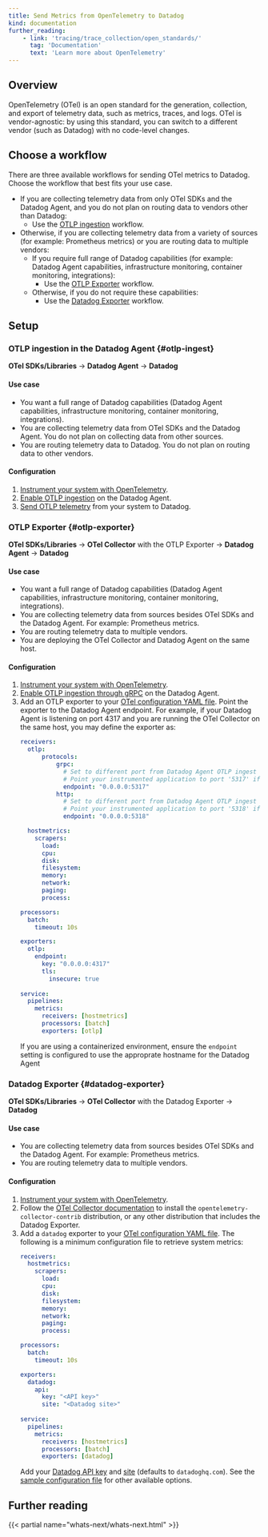 ```yaml
---
title: Send Metrics from OpenTelemetry to Datadog
kind: documentation
further_reading:
    - link: 'tracing/trace_collection/open_standards/'
      tag: 'Documentation'
      text: 'Learn more about OpenTelemetry'
---
```


## Overview

OpenTelemetry (OTel) is an open standard for the generation, collection, and export of telemetry data, such as metrics, traces, and logs. OTel is vendor-agnostic: by using this standard, you can switch to a different vendor (such as Datadog) with no code-level changes.

## Choose a workflow

There are three available workflows for sending OTel metrics to Datadog. Choose the workflow that best fits your use case.

- If you are collecting telemetry data from only OTel SDKs and the Datadog Agent, and you do not plan on routing data to vendors other than Datadog:
  - Use the [OTLP ingestion](#otlp-ingest) workflow.
- Otherwise, if you are collecting telemetry data from a variety of sources (for example: Prometheus metrics) or you are routing data to multiple vendors:
  - If you require full range of Datadog capabilities (for example: Datadog Agent capabilities, infrastructure monitoring, container monitoring, integrations):
    - Use the [OTLP Exporter](#otlp-exporter) workflow.
  - Otherwise, if you do not require these capabilities:
    - Use the [Datadog Exporter](#datadog-exporter) workflow.

## Setup

### OTLP ingestion in the Datadog Agent {#otlp-ingest}
**OTel SDKs/Libraries** -> **Datadog Agent** -> **Datadog**

#### Use case
- You want a full range of Datadog capabilities (Datadog Agent capabilities, infrastructure monitoring, container monitoring, integrations).
- You are collecting telemetry data from OTel SDKs and the Datadog Agent. You do not plan on collecting data from other sources.
- You are routing telemetry data to Datadog. You do not plan on routing data to other vendors.

#### Configuration

1. [Instrument your system with OpenTelemetry][1].
2. [Enable OTLP ingestion][2] on the Datadog Agent.
3. [Send OTLP telemetry][3] from your system to Datadog.

### OTLP Exporter {#otlp-exporter}
**OTel SDKs/Libraries** -> **OTel Collector** with the OTLP Exporter -> **Datadog Agent** -> **Datadog**

#### Use case
- You want a full range of Datadog capabilities (Datadog Agent capabilities, infrastructure monitoring, container monitoring, integrations).
- You are collecting telemetry data from sources besides OTel SDKs and the Datadog Agent. For example: Prometheus metrics.
- You are routing telemetry data to multiple vendors.
- You are deploying the OTel Collector and Datadog Agent on the same host.

#### Configuration

1. [Instrument your system with OpenTelemetry][1].
2. [Enable OTLP ingestion through gRPC][2] on the Datadog Agent.
3. Add an OTLP exporter to your [OTel configuration YAML file][4]. Point the exporter to the Datadog Agent endpoint. For example, if your Datadog Agent is listening on port 4317 and you are running the OTel Collector on the same host, you may define the exporter as:
   ```yaml
   receivers:
     otlp:
         protocols:
             grpc:
               # Set to different port from Datadog Agent OTLP ingest 
               # Point your instrumented application to port '5317' if using gRPC.
               endpoint: "0.0.0.0:5317" 
             http:
               # Set to different port from Datadog Agent OTLP ingest 
               # Point your instrumented application to port '5318' if using HTTP.
               endpoint: "0.0.0.0:5318"

     hostmetrics:
       scrapers:
         load:
         cpu:
         disk:
         filesystem:
         memory:
         network:
         paging:
         process:

   processors:
     batch:
       timeout: 10s

   exporters:
     otlp:
       endpoint:
         key: "0.0.0.0:4317"
         tls:
           insecure: true
        
   service:
     pipelines:
       metrics:
         receivers: [hostmetrics]
         processors: [batch]
         exporters: [otlp]
   ```
   If you are using a containerized environment, ensure the `endpoint` setting is configured to use the approprate hostname for the Datadog Agent

### Datadog Exporter {#datadog-exporter}
**OTel SDKs/Libraries** -> **OTel Collector** with the Datadog Exporter -> **Datadog**

#### Use case
- You are collecting telemetry data from sources besides OTel SDKs and the Datadog Agent. For example: Prometheus metrics.
- You are routing telemetry data to multiple vendors.

#### Configuration

1. [Instrument your system with OpenTelemetry][1].
2. Follow the [OTel Collector documentation][5] to install the `opentelemetry-collector-contrib` distribution, or any other distribution that includes the Datadog Exporter.
3. Add a `datadog` exporter to your [OTel configuration YAML file][4]. The following is a minimum configuration file to retrieve system metrics:
   ```yaml
   receivers:
     hostmetrics:
       scrapers:
         load:
         cpu:
         disk:
         filesystem:
         memory:
         network:
         paging:
         process:

   processors:
     batch:
       timeout: 10s

   exporters:
     datadog:
       api:
         key: "<API key>"
         site: "<Datadog site>"
        
   service:
     pipelines:
       metrics:
         receivers: [hostmetrics]
         processors: [batch]
         exporters: [datadog]
   ```
   Add your [Datadog API key][6] and [site][7] (defaults to `datadoghq.com`).
   See the [sample configuration file][8] for other available options.

#### 

## Further reading

{{< partial name="whats-next/whats-next.html" >}}

[1]: https://opentelemetry.io/docs/concepts/instrumenting/
[2]: /tracing/trace_collection/open_standards/otlp_ingest_in_the_agent/?tab=host#enabling-otlp-ingestion-on-the-datadog-agent
[3]: /tracing/trace_collection/open_standards/otlp_ingest_in_the_agent/?tab=host#sending-otlp-traces-from-the-application-to-datadog-agent
[4]: https://opentelemetry.io/docs/collector/configuration/
[5]: https://opentelemetry.io/docs/collector/getting-started/#deployment
[6]: https://app.datadoghq.com/organization-settings/api-keys
[7]: /getting_started/site/
[8]: https://github.com/open-telemetry/opentelemetry-collector-contrib/blob/main/exporter/datadogexporter/examples/collector.yaml
